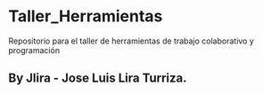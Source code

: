 # Taller_Herramientas
Repositorio para el taller de herramientas de trabajo colaborativo y programación

## By Jlira - Jose Luis Lira Turriza.
